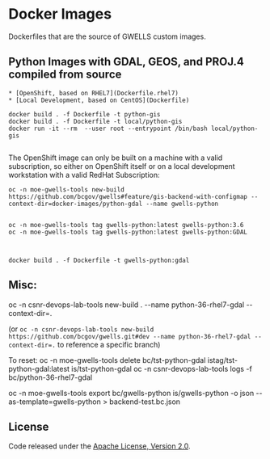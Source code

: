 # Docker Images 

Dockerfiles that are the source of GWELLS custom images.

## Python Images with GDAL, GEOS, and PROJ.4 compiled from source
    * [OpenShift, based on RHEL7](Dockerfile.rhel7)
    * [Local Development, based on CentOS](Dockerfile)


```
docker build . -f Dockerfile -t python-gis
docker build . -f Dockerfile -t local/python-gis
docker run -it --rm  --user root --entrypoint /bin/bash local/python-gis
 
```


The OpenShift image can only be built on a machine with a valid subscription, so either on OpenShift itself or on a local development workstation with a valid RedHat Subscription:


```
oc -n moe-gwells-tools new-build https://github.com/bcgov/gwells#feature/gis-backend-with-configmap --context-dir=docker-images/python-gdal --name gwells-python 


oc -n moe-gwells-tools tag gwells-python:latest gwells-python:3.6
oc -n moe-gwells-tools tag gwells-python:latest gwells-python:GDAL



```



```
docker build . -f Dockerfile -t gwells-python:gdal

```

## Misc:
oc -n csnr-devops-lab-tools new-build .  --name python-36-rhel7-gdal --context-dir=.

(or `oc -n csnr-devops-lab-tools new-build https://github.com/bcgov/gwells.git#dev --name python-36-rhel7-gdal --context-dir=.` to reference a specific branch)

To reset:
oc -n moe-gwells-tools delete bc/tst-python-gdal istag/tst-python-gdal:latest is/tst-python-gdal
oc -n csnr-devops-lab-tools logs -f bc/python-36-rhel7-gdal

oc -n moe-gwells-tools export bc/gwells-python is/gwells-python  -o json --as-template=gwells-python > backend-test.bc.json



## License

Code released under the [Apache License, Version 2.0](https://github.com/bcgov/gwells/blob/master/LICENSE).
